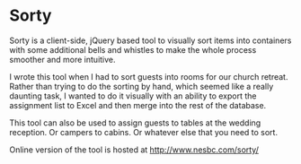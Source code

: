 Sorty
=====

Sorty is a client-side, jQuery based tool to visually sort items into containers with some additional bells and whistles to make the whole process smoother and more intuitive.

I wrote this tool when I had to sort guests into rooms for our church retreat. Rather than trying to do the sorting by hand, which seemed like a really daunting task, I wanted to do it visually with an ability to export the assignment list to Excel and then merge into the rest of the database.

This tool can also be used to assign guests to tables at the wedding reception. Or campers to cabins. Or whatever else that you need to sort.

Online version of the tool is hosted at http://www.nesbc.com/sorty/

